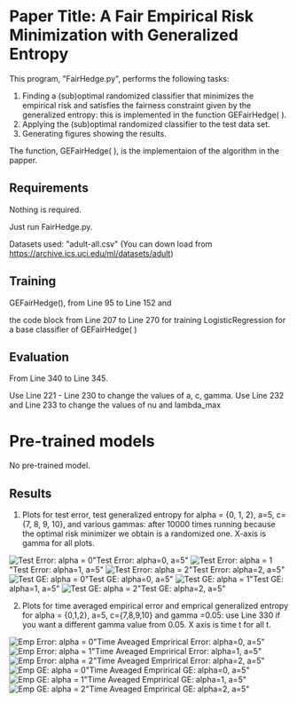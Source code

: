 # Paper Title: A Fair Empirical Risk Minimization with Generalized Entropy

This program, "FairHedge.py",  performs the following tasks: 
1. Finding a (sub)optimal  randomized classifier that minimizes 
the empirical risk and satisfies the fairness constraint given by the generalized entropy: 
this is implemented in the function GEFairHedge( ).
2. Applying the (sub)optimal randomized classifier to the test data set.
3. Generating figures showing the results.

The function, GEFairHedge( ), is the implementaion of the algorithm in the papper. 

## Requirements 

Nothing is required.

Just run FairHedge.py.

Datasets used: "adult-all.csv" (You can down load from https://archive.ics.uci.edu/ml/datasets/adult)

## Training

GEFairHedge(), from Line 95 to Line 152 and 

the code block  from  Line 207 to Line 270 for training LogisticRegression 
for a base classifier of GEFairHedge( )



## Evaluation

From Line 340 to Line 345. 

Use Line 221 - Line 230 to change the values of a, c, gamma.
Use Line 232 and Line 233 to change the values of nu and lambda_max

# Pre-trained models
No pre-trained model.

## Results

1. Plots for test error, test generalized entropy for  alpha = {0, 1, 2}, a=5, c= {7, 8, 9, 10}, 
and various gammas: after 10000 times running because 
the optimal risk minimizer we obtain is a randomized one. 
X-axis is gamma for all plots.

![Test Error: alpha = 0](error0.png)"Test Error: alpha=0, a=5"
![Test Error: alpha = 1](error1.png)"Test Error: alpha=1, a=5"
![Test Error: alpha = 2](error2.png)"Test Error: alpha=2, a=5"
![Test GE: alpha = 0](ge0.png)"Test GE: alpha=0, a=5"
![Test GE: alpha = 1](ge1.png)"Test GE: alpha=1, a=5"
![Test GE: alpha = 2](ge2.png)"Test GE: alpha=2, a=5"

2. Plots for time averaged empirical error and emprical generalized entropy 
for alpha = {0,1,2}, a=5, c={7,8,9,10} and gamma =0.05: use Line 330 
if you want a different gamma value from 0.05. 
X axis is time t for all t.

![Emp Error: alpha = 0](emp_error0.png)"Time Aveaged Emprirical Error: alpha=0, a=5"
![Emp Error: alpha = 1](emp_error1.png)"Time Aveaged Emprirical Error: alpha=1, a=5"
![Emp Error: alpha = 2](emp_error2.png)"Time Aveaged Emprirical Error: alpha=2, a=5"
![Emp GE: alpha = 0](emp_ge0.png)"Time Aveaged Emprirical GE: alpha=0, a=5"
![Emp GE: alpha = 1](emp_ge1.png)"Time Aveaged Emprirical GE: alpha=1, a=5"
![Emp GE: alpha = 2](emp_ge2.png)"Time Aveaged Emprirical GE: alpha=2, a=5"

 
